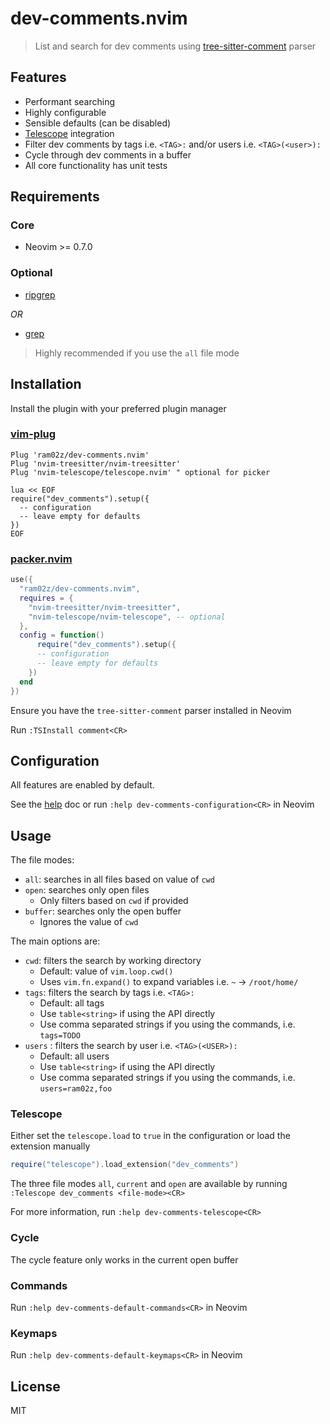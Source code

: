 # dev-comments.nvim

> List and search for dev comments using [tree-sitter-comment](https://github.com/stsewd/tree-sitter-comment) parser

## Features

- Performant searching
- Highly configurable
- Sensible defaults (can be disabled)
- [Telescope](https://github.com/nvim-telescope/telescope.nvim) integration
- Filter dev comments by tags i.e. `<TAG>:` and/or users i.e. `<TAG>(<user>):`
- Cycle through dev comments in a buffer
- All core functionality has unit tests

## Requirements

### Core

- Neovim >= 0.7.0

### Optional

  - [ripgrep](https://github.com/BurntSushi/ripgrep) 

  *OR*

  - [grep](https://www.gnu.org/software/grep/manual/grep.html)

  > Highly recommended if you use the `all` file mode

## Installation

Install the plugin with your preferred plugin manager

### [vim-plug](https://github.com/junegunn/vim-plug)
```vim
Plug 'ram02z/dev-comments.nvim'
Plug 'nvim-treesitter/nvim-treesitter'
Plug 'nvim-telescope/telescope.nvim' " optional for picker

lua << EOF
require("dev_comments").setup({
  -- configuration
  -- leave empty for defaults
})
EOF
```

### [packer.nvim](https://github.com/wbthomason/packer.nvim)
```lua
use({
  "ram02z/dev-comments.nvim",
  requires = {
    "nvim-treesitter/nvim-treesitter",
    "nvim-telescope/nvim-telescope", -- optional
  },
  config = function()
      require("dev_comments").setup({
      -- configuration
      -- leave empty for defaults
    })
  end
})
```

Ensure you have the `tree-sitter-comment` parser installed in Neovim

Run `:TSInstall comment<CR>`

## Configuration

All features are enabled by default.

See the [help](./doc/dev-comments.txt) doc or run `:help dev-comments-configuration<CR>` in Neovim

## Usage

The file modes:
- `all`: searches in all files based on value of `cwd`
- `open`: searches only open files
  - Only filters based on `cwd` if provided
- `buffer`: searches only the open buffer
  - Ignores the value of `cwd`

The main options are:
- `cwd`: filters the search by working directory
  - Default: value of `vim.loop.cwd()`
  - Uses `vim.fn.expand()` to expand variables i.e. `~` -> `/root/home/`
- `tags`: filters the search by tags i.e. `<TAG>: `
  - Default: all tags
  - Use `table<string>` if using the API directly
  - Use comma separated strings if you using the commands, i.e. `tags=TODO`
- `users` : filters the search by user i.e. `<TAG>(<USER>):`
  - Default: all users 
  - Use `table<string>` if using the API directly
  - Use comma separated strings if you using the commands, i.e. `users=ram02z,foo`

### Telescope

Either set the `telescope.load` to `true` in the configuration or load the extension manually

```lua
require("telescope").load_extension("dev_comments")
```

The three file modes `all`, `current` and `open` are available by running 
`:Telescope dev_comments <file-mode><CR>`

For more information, run `:help dev-comments-telescope<CR>`

### Cycle

The cycle feature only works in the current open buffer

### Commands

Run `:help dev-comments-default-commands<CR>` in Neovim

### Keymaps

Run `:help dev-comments-default-keymaps<CR>` in Neovim

## License

MIT
